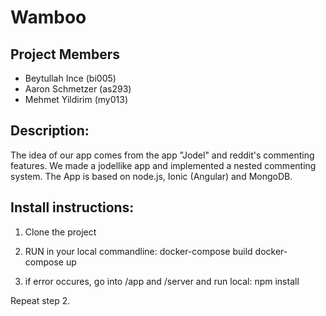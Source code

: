 # Wamboo


## Project Members

- Beytullah Ince (bi005)
- Aaron Schmetzer (as293)
- Mehmet Yildirim (my013)

## Description:

The idea of our app comes from the app "Jodel" and reddit's commenting features.
We made a jodellike app and implemented a nested commenting system.
The App is based on node.js, Ionic (Angular) and MongoDB.

## Install instructions:
1. Clone the project

2. RUN in your local commandline:
docker-compose build
docker-compose up

3. if error occures, go into /app and /server and run local:
npm install

Repeat step 2.
